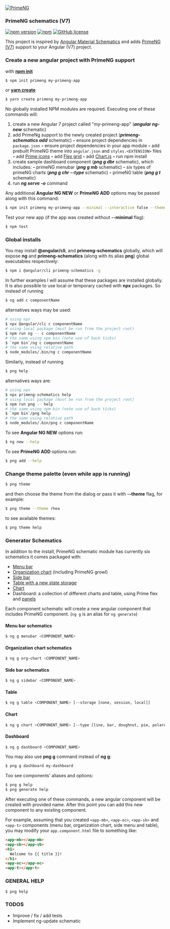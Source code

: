 [![PrimeNG](http://www.primetek.com.tr/img/primeng.png)](https://www.primefaces.org/primeng)

### PrimeNG schematics (V7)

[![npm version](https://img.shields.io/npm/v/primeng-schematics.svg?style=flat)](https://www.npmjs.com/package/primeng-schematics)
[![npm](https://img.shields.io/npm/dt/primeng-schematics.svg)](https://npm-stat.com/charts.html?package=primeng-schematics)
[![GitHub license](https://img.shields.io/badge/License-MIT-yellow.svg)](https://github.com/andriy101/primeng-schematics/blob/master/LICENSE)

This project is inspired by [Angular Material Schematics](https://material.angular.io/guide/schematics) and adds [PrimeNG (V7)](https://www.primefaces.org/primeng) support to your Angular (V7) project.

### Create a new angular project with PrimeNG support
with [**npm init**](https://docs.npmjs.com/cli/init#examples)
```bash
$ npm init primeng my-primeng-app
```
or [**yarn create**](https://yarnpkg.com/lang/en/docs/cli/create/)
```bash
$ yarn create primeng my-primeng-app
```
No globally installed NPM modules are required.
Executing one of these commands will:
1. create a new Angular 7 project called "my-primeng-app" (_**angular ng-new**_ schematic)
2. add PrimeNg support to the newly created project (_**primeng-schematics add**_ schematic)
_**-**_ ensure project dependencies in `package.json`
_**-**_ ensure project dependencies in your app module
_**-**_ add prebuilt PrimeNG theme into `angular.json` and `styles.<EXTENSION>` files
_**-**_ add [Prime icons](http://primefaces.org/primeng/#/icons)
_**-**_ add [Flex grid](https://www.primefaces.org/primeng/#/flexgrid)
_**-**_ add [Chart.js](https://www.primefaces.org/primeng/#/chart)
_**-**_ run npm install
3. create sample dashboard component (_**png g dbr**_ schematic), which includes:
_**-**_ primeNG menubar (_**png g mb**_ schematic)
_**-**_ six types of primeNG charts (_**png g chr --type <TYPE>**_ schematic)
_**-**_ primeNG table (_**png g t**_ schematic)
4. run _**ng serve -o**_ command

Any additional **Angular NG NEW** or **PrimeNG ADD** options may be passed along with this command:
```bash
$ npm init primeng my-primeng-app --minimal --interactive false --theme luna-amber
```
Test your new app (if the app was created without **--minimal** flag):
```bash
$ npm test
```

### Global installs
You may install **@angular/cli**, and **primeng-schematics** globally, which will expose **ng** and **primeng-schematics** (along with its alias **png**) global executables respectively:

```bash
$ npm i @angular/cli primeng-schematics -g
```

In further examples I will assume that these packages are installed globally. It is also possible to use local or temporary cached with **npx** packages. So instead of running
```bash
$ ng add c componentName
```
alternatives ways may be used:
```bash
# using npx
$ npx @angular/cli c componentName
# using local package (must be run from the project root)
$ npm run ng -- c componentName
# the same using npm bin (note use of back ticks)
$ `npm bin`/ng c componentName
# the same using relative path
$ node_modules/.bin/ng c componentName
```
Similarly, instead of running
```bash
$ png help
```
alternatives ways are:
```bash
# using npx
$ npx primeng-schematics help
# using local package (must be run from the project root)
$ npm run png -- help
# the same using npm bin (note use of back ticks)
$ `npm bin`/png help
# the same using relative path
$ node_modules/.bin/png c componentName
```


To see **Angular NG NEW** options run:
```bash
$ ng new --help
```

To see **PrimeNG ADD** options run:
```bash
$ png add --help
```

### Change theme palette (even while app is running)
```bash
$ png theme
```
and then choose the theme from the dialog or pass it with **--theme** flag, for example:
```bash
$ png theme --theme rhea
```
to see available themes:
```bash
$ png theme help
```

### Generator Schematics

In addition to the install, PrimeNG schematic module has currently six schematics it comes packaged with:
* [Menu bar](https://www.primefaces.org/primeng/#/menubar)
* [Organization chart](https://www.primefaces.org/primeng/#/organizationchart) (including PrimeNG growl)
* [Side bar](https://www.primefaces.org/primeng/#/sidebar)
* [Table with a new state storage](https://www.primefaces.org/primeng/#/table/state)
* [Chart](https://www.primefaces.org/primeng/#/chart)
* Dashboard: a collection of different charts and table, using Prime flex and [panels](https://www.primefaces.org/primeng/#/panel)


Each component schematic will create a new angular component that includes PrimeNG component. (`ng g` is an alias for `ng generate`)

#### Menu bar schematics
```bash
$ ng g menubar <COMPONENT_NAME>
```

#### Organization chart schematics
```bash
$ ng g org-chart <COMPONENT_NAME>
```

#### Side bar schematics
```bash
$ ng g sidebar <COMPONENT_NAME>
```

#### Table
```bash
$ ng g table <COMPONENT_NAME> [--storage [none, session, local]]
```

#### Chart
```bash
$ ng g chart <COMPONENT_NAME> [--type [line, bar, doughnut, pie, polarArea, radar]]
```

#### Dashboard

```bash
$ ng g dashboard <COMPONENT_NAME>
```
You may also use **png g** command instead of **ng g**:
```bash
$ png g dashboard my-dashboard
```
Too see components' aliases and options:
```bash
$ png g help
$ png generate help
```

After executing one of these commands, a new angular component will be created with provided name. After this point you can add this new component to any existing component.

For example, assuming that you created `<app-mb>`, `<app-oc>`, `<app-sb>` and `<app-t>` components (menu bar, organization chart, side menu and table), you may modify your `app.component.html` file to something like:

```html
<app-mb></app-mb>
<app-sb></app-sb>
<h1>
  Welcome to {{ title }}! 
</h1>
<app-oc></app-oc>
<app-t></app-t>
```

### GENERAL HELP
```bash
$ png help
```

### TODOS
* Improve / fix / add tests
* Implement ng-update schematic